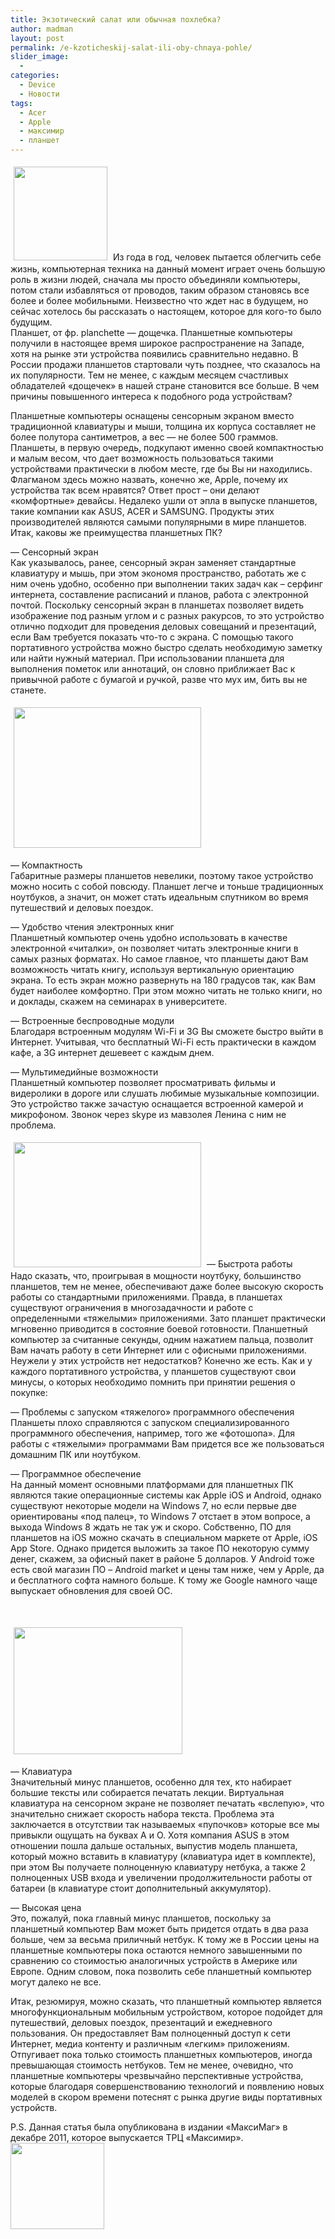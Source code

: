 ```yaml
---
title: Экзотический салат или обычная похлебка?
author: madman
layout: post
permalink: /e-kzoticheskij-salat-ili-oby-chnaya-pohle/
slider_image:
  - 
categories:
  - Device
  - Новости
tags:
  - Acer
  - Apple
  - максимир
  - планшет
---
```

<img class="alignright" style="margin: 5px;" title="y_95d41b66" src="http://doam.ru/wp/wp-content/uploads/2012/01/y_95d41b66-150x150.jpg" alt="" width="150" height="150" /> Из года в год, человек пытается облегчить себе жизнь, компьютерная техника на данный момент играет очень большую роль в жизни людей, сначала мы просто объединяли компьютеры, потом стали избавляться от проводов, таким образом становясь все более и более мобильными. Неизвестно что ждет нас в будущем, но сейчас хотелось бы рассказать о настоящем, которое для кого-то было будущим.  
Планшет, от фр. planchette — дощечка. Планшетные компьютеры получили в настоящее время широкое распространение на Западе, хотя на рынке эти устройства появились сравнительно недавно. В России продажи планшетов стартовали чуть позднее, что сказалось на их популярности. Тем не менее, с каждым месяцем счастливых обладателей «дощечек» в нашей стране становится все больше. В чем причины повышенного интереса к подобного рода устройствам? <!--more-->

Планшетные компьютеры оснащены сенсорным экраном вместо традиционной клавиатуры и мыши, толщина их корпуса составляет не более полутора сантиметров, а вес &#8212; не более 500 граммов. Планшеты, в первую очередь, подкупают именно своей компактностью и малым весом, что дает возможность пользоваться такими устройствами практически в любом месте, где бы Вы ни находились.  
Флагманом здесь можно назвать, конечно же, Apple, почему их устройства так всем нравятся? Ответ прост – они делают «комфортные» девайсы. Недалеко ушли от эпла в выпуске планшетов, такие компании как ASUS, ACER и SAMSUNG. Продукты этих производителей являются самыми популярными в мире планшетов.  
Итак, каковы же преимущества планшетных ПК?

&#8212; Сенсорный экран  
Как указывалось, ранее, сенсорный экран заменяет стандартные клавиатуру и мышь, при этом экономя пространство, работать же с ним очень удобно, особенно при выполнении таких задач как – серфинг интернета, составление расписаний и планов, работа с электронной почтой. Поскольку сенсорный экран в планшетах позволяет видеть изображение под разным углом и с разных ракурсов, то это устройство отлично подходит для проведения деловых совещаний и презентаций, если Вам требуется показать что-то с экрана. С помощью такого портативного устройства можно быстро сделать необходимую заметку или найти нужный материал. При использовании планшета для выполнения пометок или аннотаций, он словно приближает Вас к привычной работе с бумагой и ручкой, разве что мух им, бить вы не станете.

<a href="http://doam.ru/wp/wp-content/uploads/2012/01/y_518d6838.jpg" rel="lightbox[246]" title="Экзотический салат или обычная похлебка?"><img class="alignleft size-medium wp-image-249" style="margin: 5px;" title="y_518d6838" src="http://doam.ru/wp/wp-content/uploads/2012/01/y_518d6838-300x225.jpg" alt="" width="300" height="225" /></a>

&#8212; Компактность  
Габаритные размеры планшетов невелики, поэтому такое устройство можно носить с собой повсюду. Планшет легче и тоньше традиционных ноутбуков, а значит, он может стать идеальным спутником во время путешествий и деловых поездок.

&#8212; Удобство чтения электронных книг  
Планшетный компьютер очень удобно использовать в качестве электронной &#171;читалки», он позволяет читать электронные книги в самых разных форматах. Но самое главное, что планшеты дают Вам возможность читать книгу, используя вертикальную ориентацию экрана. То есть экран можно развернуть на 180 градусов так, как Вам будет наиболее комфортно. При этом можно читать не только книги, но и доклады, скажем на семинарах в университете.

&#8212; Встроенные беспроводные модули  
Благодаря встроенным модулям Wi-Fi и 3G Вы сможете быстро выйти в Интернет. Учитывая, что бесплатный Wi-Fi есть практически в каждом кафе, а 3G интернет дешевеет с каждым днем.

&#8212; Мультимедийные возможности  
Планшетный компьютер позволяет просматривать фильмы и видеролики в дороге или слушать любимые музыкальные композиции. Это устройство также зачастую оснащается встроенной камерой и микрофоном. Звонок через skype из мавзолея Ленина с ним не проблема.

<img class="alignright" style="margin: 5px;" title="z_8e805e03" src="http://doam.ru/wp/wp-content/uploads/2012/01/z_8e805e031-300x200.jpg" alt="" width="300" height="200" /> &#8212; Быстрота работы  
Надо сказать, что, проигрывая в мощности ноутбуку, большинство планшетов, тем не менее, обеспечивают даже более высокую скорость работы со стандартными приложениями. Правда, в планшетах существуют ограничения в многозадачности и работе с определенными «тяжелыми» приложениями. Зато планшет практически мгновенно приводится в состояние боевой готовности. Планшетный компьютер за считанные секунды, одним нажатием пальца, позволит Вам начать работу в сети Интернет или с офисными приложениями.  
Неужели у этих устройств нет недостатков? Конечно же есть. Как и у каждого портативного устройства, у планшетов существуют свои минусы, о которых необходимо помнить при принятии решения о покупке:

&#8212; Проблемы с запуском «тяжелого» программного обеспечения  
Планшеты плохо справляются с запуском специализированного программного обеспечения, например, того же «фотошопа». Для работы с «тяжелыми» программами Вам придется все же пользоваться домашним ПК или ноутбуком.

&#8212; Программное обеспечение  
На данный момент основными платформами для планшетных ПК являются такие операционные системы как Apple iOS и Android, однако существуют некоторые модели на Windows 7, но если первые две ориентированы «под палец», то Windows 7 отстает в этом вопросе, а выхода Windows 8 ждать не так уж и скоро. Собственно, ПО для планшетов на iOS можно скачать в специальном маркете от Apple, iOS App Store. Однако придется выложить за такое ПО некоторую сумму денег, скажем, за офисный пакет в районе 5 долларов. У Android тоже есть свой магазин ПО – Android market и цены там ниже, чем у Apple, да и бесплатного софта намного больше. К тому же Google намного чаще выпускает обновления для своей ОС.

&nbsp;

<a href="http://doam.ru/wp/wp-content/uploads/2012/01/y_e687c31b.jpg" rel="lightbox[246]" title="Экзотический салат или обычная похлебка?"><img class="wp-image-252 alignleft" style="margin: 5px;" title="y_e687c31b" src="http://doam.ru/wp/wp-content/uploads/2012/01/y_e687c31b-300x225.jpg" alt="" width="270" height="203" /></a>

&#8212; Клавиатура  
Значительный минус планшетов, особенно для тех, кто набирает большие тексты или собирается печатать лекции. Виртуальная клавиатура на сенсорном экране не позволяет печатать «вслепую», что значительно снижает скорость набора текста. Проблема эта заключается в отсутствии так называемых «пупочков» которые все мы привыкли ощущать на буквах А и О. Хотя компания ASUS в этом отношении пошла дальше остальных, выпустив модель планшета, который можно вставить в клавиатуру (клавиатура идет в комплекте), при этом Вы получаете полноценную клавиатуру нетбука, а также 2 полноценных USB входа и увеличении продолжительности работы от батареи (в клавиатуре стоит дополнительный аккумулятор).

&#8212; Высокая цена  
Это, пожалуй, пока главный минус планшетов, поскольку за планшетный компьютер Вам может быть придется отдать в два раза больше, чем за весьма приличный нетбук. К тому же в России цены на планшетные компьютеры пока остаются немного завышенными по сравнению со стоимостью аналогичных устройств в Америке или Европе. Одним словом, пока позволить себе планшетный компьютер могут далеко не все.

Итак, резюмируя, можно сказать, что планшетный компьютер является многофункциональным мобильным устройством, которое подойдет для путешествий, деловых поездок, презентаций и ежедневного пользования. Он предоставляет Вам полноценный доступ к сети Интернет, медиа контенту и различным «легким» приложениям.  
Отпугивает пока только стоимость планшетных компьютеров, иногда превышающая стоимость нетбуков. Тем не менее, очевидно, что планшетные компьютеры чрезвычайно перспективные устройства, которые благодаря совершенствованию технологий и появлению новых моделей в скором времени потеснят с рынка другие виды портативных устройств.

P.S. Данная статья была опубликована в издании &#171;МаксиМаг&#187; в декабре 2011, которое выпускается ТРЦ &#171;Максимир&#187;.<a href="http://doam.ru/wp/wp-content/uploads/2012/01/Maksimir-Voronezh.gif" rel="lightbox[246]" title="Экзотический салат или обычная похлебка?"><img class="aligncenter size-full wp-image-257" title="Maksimir Voronezh" src="http://doam.ru/wp/wp-content/uploads/2012/01/Maksimir-Voronezh.gif" alt="" width="150" height="138" /></a>